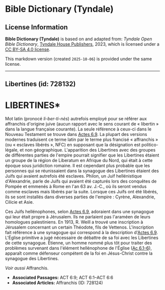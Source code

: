 # Bible Dictionary (Tyndale)

## License Information

**Bible Dictionary (Tyndale)** is based on and adapted from: _Tyndale Open Bible Dictionary_, [Tyndale House Publishers](https://tyndaleopenresources.com/), 2023, which is licensed under a [CC BY-SA 4.0 license](https://creativecommons.org/licenses/by-sa/4.0/legalcode.en).

This markdown version (created `2025-10-06`) is provided under the same license.



--------------------------------

## Libertines (id: 728132)

LIBERTINES\*
============

Mot latin (pronocé *li\-ber\-ti\-nès*) autrefois employé pour se référer aux affranchis d'origine juive (aucun rapport avec le sens courant de « libertin » dans la langue française courante). La seule référence à ceux\-ci dans le Nouveau Testament se trouve dans [Actes 6\.9](https://ref.ly/Acts6:9). La plupart des versions modernes traduisent ce terme latin par le terme plus francisé « affranchis » (ou « esclaves libérés », NFC) en supposant que la désignation est politico\-légale, et non géographique. L'apparition des Libertines avec des groupes de différentes parties de l'empire pourrait signifier que les Libertines étaient un groupe de la région de Liberatum en Afrique du Nord, qui était à cette époque sous juridiction romaine. Il est cependant plus probable que les personnes qui se réunissaient dans la synagogue des Libertines étaient des Juifs qui avaient autrefois été esclaves. Philon, un Juif hellénistique d'Alexandrie, parle de Juifs qui avaient été capturés lors des conquêtes de Pompée et emmenés à Rome en l'an 63 av. J.‑C., où ils seront vendus comme esclaves mais libérés par la suite. Lorsque ces Juifs ont été libérés, ils se sont installés dans diverses parties de l'empire : Cyrène, Alexandrie, Cilicie et Asie.

Ces Juifs hellénophones, selon [Actes 6\.9](https://ref.ly/Acts6:9), adoraient dans une synagogue qui leur était propre à Jérusalem. Ils ne parlaient pas l'araméen de leurs homologues palestiniens. En 1913, R. Weill a trouvé une inscription à Jérusalem concernant un certain Théodote, fils de Vettenos. L'inscription fait référence à une synagogue qui correspond à la description d'[Actes 6\.9](https://ref.ly/Acts6:9). L'Église primitive a jugé nécessaire de débattre de sa foi avec les Libertines de cette synagogue. Étienne, un homme nommé plus tôt pour traiter des problèmes survenant dans l'élément hellénophone de l'Église ([Ac 6\.1–6](https://ref.ly/Acts6:1-Acts6:6)), apparaît comme défenseur compétent de la foi en Jésus\-Christ contre la synagogue des Libertines.

*Voir aussi* Affranchis.

* **Associated Passages:** ACT 6:9; ACT 6:1–ACT 6:6
* **Associated Articles:** Affranchis (ID: 728124)

